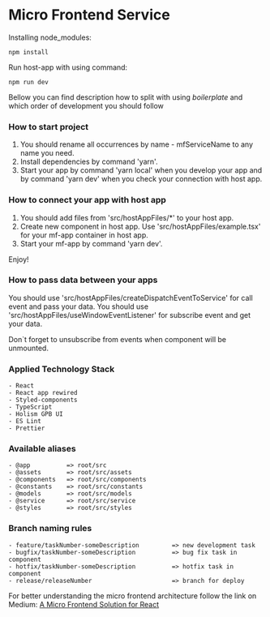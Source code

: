 # Micro Frontend Service

Installing node_modules:

`npm install`

Run host-app with using command:

`npm run dev`

Bellow you can find description how to split with using _boilerplate_ and which order of development you should follow

### How to start project

1. You should rename all occurrences by name - mfServiceName to any name you need. 
2. Install dependencies by command 'yarn'.
3. Start your app by command 'yarn local' when you develop your app and by command 'yarn dev' when you check your connection with host app.  


### How to connect your app with host app

1. You should add files from 'src/hostAppFiles/*' to your host app.
2. Create new component in host app. Use 'src/hostAppFiles/example.tsx' for your mf-app container in host app.
3. Start your mf-app by command 'yarn dev'.

Enjoy!

### How to pass data between your apps 

You should use 'src/hostAppFiles/createDispatchEventToService' for call event and pass your data.
You should use 'src/hostAppFiles/useWindowEventListener' for subscribe event and get your data.

Don`t forget to unsubscribe from events when component will be unmounted.

### Applied Technology Stack

```
- React
- React app rewired
- Styled-components
- TypeScript
- Holism GPB UI
- ES Lint
- Prettier
```

### Available aliases

```
- @app          => root/src
- @assets       => root/src/assets
- @components   => root/src/components
- @constants    => root/src/constants
- @models       => root/src/models
- @service      => root/src/service
- @styles       => root/src/styles
```

### Branch naming rules

```
- feature/taskNumber-someDescription         => new development task
- bugfix/taskNumber-someDescription          => bug fix task in component
- hotfix/taskNumber-someDescription          => hotfix task in component
- release/releaseNumber                      => branch for deploy
```

For better understanding the micro frontend architecture follow the link on Medium:
[A Micro Frontend Solution for React](https://levelup.gitconnected.com/a-micro-frontend-solution-for-react-1914b19663b)
